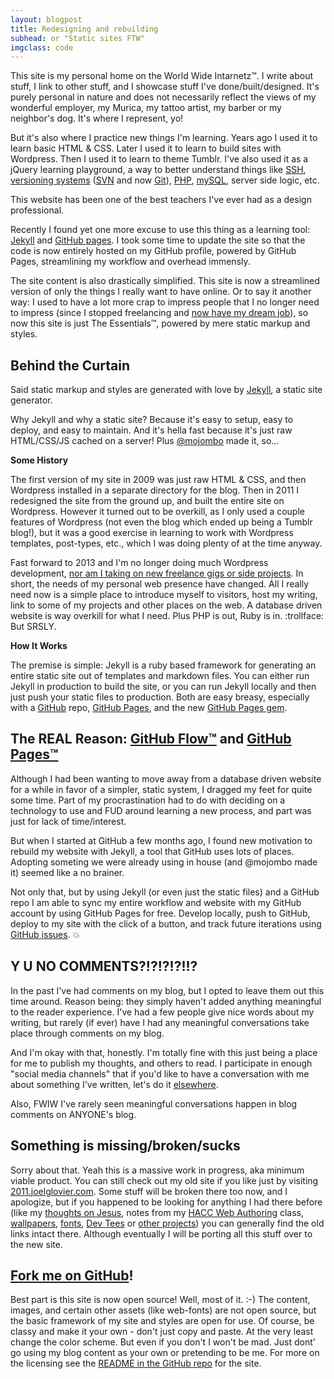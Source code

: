 ```yaml
---
layout: blogpost
title: Redesigning and rebuilding
subhead: or "Static sites FTW"
imgclass: code
---
```


This site is my personal home on the World Wide Intarnetz™. I write about stuff, I link to other stuff, and I showcase stuff I've done/built/designed. It's purely personal in nature and does not necessarily reflect the views of my wonderful employer, my Murica, my tattoo artist, my barber or my neighbor's dog. It's where I represent, yo!

But it's also where I practice new things I'm learning. Years ago I used it to learn basic HTML & CSS. Later I used it to learn to build sites with Wordpress. Then I used it to learn to theme Tumblr. I've also used it as a jQuery learning playground, a way to better understand things like [SSH](http://en.wikipedia.org/wiki/Secure_Shell), [versioning systems](http://en.wikipedia.org/wiki/Source_Code_Control_System) ([SVN](http://en.wikipedia.org/wiki/Apache_Subversion) and now [Git](http://git-scm.com/)), [PHP](http://php.net/), [mySQL](http://www.mysql.com/), server side logic, etc.

This website has been one of the best teachers I've ever had as a design professional.

Recently I found yet one more excuse to use this thing as a learning tool: [Jekyll](http://jekyllrb.com/) and [GitHub pages](http://pages.github.com/). I took some time to update the site so that the code is now entirely hosted on my GitHub profile, powered by GitHub Pages, streamlining my workflow and overhead immensly.

The site content is also drastically simplified.  This site is now a streamlined version of only the things I really want to have online. Or to say it another way: I used to have a lot more crap to impress people that I no longer need to impress (since I stopped freelancing and [now have my dream job](https://github.com/blog/1522-joel-glovier-is-a-githubber)), so now this site is just The Essentials™, powered by mere static markup and styles.

## Behind the Curtain

Said static markup and styles are generated with love by [Jekyll](http://jekyllrb.com/), a static site generator.

Why Jekyll and why a static site? Because it's easy to setup, easy to deploy, and easy to maintain. And it's hella fast because it's just raw HTML/CSS/JS cached on a server! Plus [@mojombo](https://github.com/mojombo/) made it, so...

**Some History**

The first version of my site in 2009 was just raw HTML & CSS, and then Wordpress installed in a separate directory for the blog. Then in 2011 I redesigned the site from the ground up, and built the entire site on Wordpress. However it turned out to be overkill, as I only used a couple features of Wordpress (not even the blog which ended up being a Tumblr blog!), but it was a good exercise in learning to work with Wordpress templates, post-types, etc., which I was doing plenty of at the time anyway.

Fast forward to 2013 and I'm no longer doing much Wordpress development, [nor am I taking on new freelance gigs or side projects](https://github.com/blog/1522-joel-glovier-is-a-githubber). In short, the needs of my personal web presence have changed. All I really need now is a simple place to introduce myself to visitors, host my writing, link to some of my projects and other places on the web. A database driven website is way overkill for what I need. Plus PHP is out, Ruby is in. :trollface: But SRSLY.

**How It Works**

The premise is simple: Jekyll is a ruby based framework for generating an entire static site out of templates and markdown files. You can either run Jekyll in production to build the site, or you can run Jekyll locally and then just push your static files to production. Both are easy breasy, especially with a [GitHub](https://github.com/) repo, [GitHub Pages](http://pages.github.com/), and the new [GitHub Pages gem](https://github.com/blog/1581-cutting-the-github-pages-gem).

## The REAL Reason: [GitHub Flow™](http://scottchacon.com/2011/08/31/github-flow.html) and [GitHub Pages™](http://pages.github.com/)

Although I had been wanting to move away from a database driven website for a while in favor of a simpler, static system, I dragged my feet for quite some time. Part of my procrastination had to do with deciding on a technology to use and FUD around learning a new process, and part was just for lack of time/interest.

But when I started at GitHub a few months ago, I found new motivation to rebuild my website with Jekyll, a tool that GitHub uses lots of places. Adopting someting we were already using in house (and @mojombo made it) seemed like a no brainer.

Not only that, but by using Jekyll (or even just the static files) and a GitHub repo I am able to sync my entire workflow and website with my GitHub account by using GitHub Pages for free. Develop locally, push to GitHub, deploy to my site with the click of a button, and track future iterations using [GitHub issues](https://github.com/jglovier/jglovier.github.io/issues?state=open). :boom:

## Y U NO COMMENTS?!?!?!?!!?

In the past I've had comments on my blog, but I opted to leave them out this time around. Reason being: they simply haven't added anything meaningful to the reader experience. I've had a few people give nice words about my writing, but rarely (if ever) have I had any meaningful conversations take place through comments on my blog.

And I'm okay with that, honestly. I'm totally fine with this just being a place for me to publish my thoughts, and others to read. I participate in enough "social media channels" that if you'd like to have a conversation with me about something I've written, let's do it [elsewhere](/#elsewhere).

Also, FWIW I've rarely seen meaningful conversations happen in blog comments on ANYONE's blog.

## Something is missing/broken/sucks

Sorry about that. Yeah this is a massive work in progress, aka minimum viable product. You can still check out my old site if you like just by visiting [2011.joelglovier.com](http://2011.joelglovier.com). Some stuff will be broken there too now, and I apologize, but if you happened to be looking for anything I had there before (like my [thoughts on Jesus](http://2011.joelglovier.com/good-news/), notes from my [HACC Web Authoring](http://2011.joelglovier.com/hacc/web-authoring/) class, [wallpapers](http://2011.joelglovier.com/wallpaper/), [fonts](http://2011.joelglovier.com/fonts/dubfresh/), [Dev Tees](http://www.devte.es/) or [other projects](http://2011.joelglovier.com/#projects-section)) you can generally find the old links intact there. Although eventually I will be porting all this stuff over to the new site.

## [Fork me on GitHub](https://github.com/jglovier/jglovier.github.io)!

Best part is this site is now open source! Well, most of it. :-) The content, images, and certain other assets (like web-fonts) are not open source, but the basic framework of my site and styles are open for use. Of course, be classy and make it your own - don't just copy and paste. At the very least change the color scheme. But even if you don't I won't be mad. Just dont' go using my blog content as your own or pretending to be me. For more on the licensing see the [README in the GitHub repo](https://github.com/jglovier/jglovier.github.io#jgloviergithubio-) for the site.
